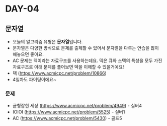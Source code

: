 # DAY-04

## 문자열

- 오늘의 알고리즘 유형은 **문자열**입니다.
- 문자열은 다양한 방식으로 문제를 출제할 수 있어서 문자열을 다루는 연습을 많이 해놓으면 좋아요.
- AC 문제는 덱이라는 자료구조를 사용하는데요. 덱은 큐와 스택의 특성을 모두 가진 자료구조로 아래 문제를 풀어보면 덱을 이해할 수 있을거예요!
- 덱 (https://www.acmicpc.net/problem/10866)
- 4일차도 파이팅이에요~

### 문제

- 균형잡힌 세상 (https://www.acmicpc.net/problem/4949) - 실버4
- IOIOI (https://www.acmicpc.net/problem/5525) - 실버1
- AC (https://www.acmicpc.net/problem/5430) - 골드5
